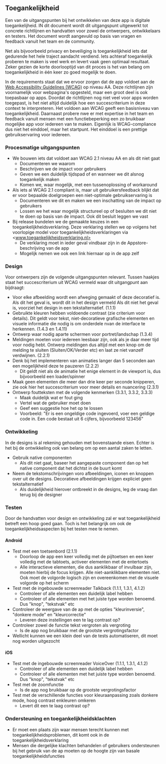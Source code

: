 ## Toegankelijkheid

Een van de uitgangspunten bij het ontwikkelen van deze app is digitale toegankelijheid. IN dit document wordt dit uitgangspunt uitgewerkt tot concrete richtlijnen en handvatten voor zowel de ontwerpers, ontwikkelaars en testers. Het document wordt aangevuld op basis van vragen en feedback vanuit het team en de community.

Net als bijvoorbeeld privacy en beveiliging is toegankelijkheid iets dat gedurende het hele traject aandacht verdiend. Iets achteraf toegankelijk proberen te maken is veel werk en levert vaak geen optimaal resultaat. Zeker gezien de korte doorlooptijd van dit proces is het van belang om toegankelijkheid in één keer zo goed mogelijk te doen.

In de requirements staat dat we ervoor zorgen dat de app voldoet aan de [Web Accessibility Guidelines (WCAG)](https://www.w3.org/TR/WCAG21/) op niveau AA. Deze richtlijnen zijn voornamelijk voor webpagina's opgesteld, maar een groot deel is ook toepasbaar op apps. Doordat de richtlijnen nog niet veel voor apps worden toegepast, is het niet altijd duidelijk hoe een succescriterium in deze context te interpreteren. Het voldoen aan WCAG geeft een basisniveau van toegankelijkheid. Daarnaast probere nwe er met expertise in het team en feedback vanuit mensen met een functiebeperking een zo bruikbaar mogelijke app voor iedereen van te maken. Eigenlijk is WCAG-compliance dus niet het einddoel, maar het startpunt. Het einddoel is een prettige gebruikservaring voor iedereen.

### Procesmatige uitgangspunten

* We bouwen iets dat voldoet aan WCAG 2.1 niveau AA en als dit niet gaat
  * Documenteren we waarom
  * Beschrijven we de impact voor gebruikers
  * Geven we een duidelijk tijdspad of en wanneer we dit alsnog toegankelijk maken
  * Komen we, waar mogelijk, met een tussenoplossing of workaround
* Als iets al WCAG 2.1 compliant is, maar uit gebruikersfeedback blijkt dat er voor bepaalde doelgroepen een niet-optimale gebruikservaring is
  * Documenteren we dit en maken we een inschatting van de impact op gebruikers
  * Lossen we het waar mogelijk structureel op of besluiten we dit niet te doen op basis van de impact. Ook dit besluit leggen we vast
* Bij release bundelen we de gemaakte keuzes in een toegankelijkheidsverklaring. Deze verklaring stellen we op volgens het voorlopige model voor toegankelijkheidsverklaringen via <www.toegankelijkheidsverklaring.nl>
  * De verklaring moet in ieder geval vindbaar zijn in de Appstore-beschrijving van de app
  * Mogelijk nemen we ook een link hiernaar op in de app zelf

### Design

Voor ontwerpers zijn de volgende uitgangspunten relevant. Tussen haakjes staat het succescriterium uit WCAG vermeld waar dit uitgangpunt aan bijdraagt:

* Voor elke afbeelding wordt een afweging gemaakt of deze decoratief is. Als dit het geval is, wordt dit in het design vermeld Als dit niet het geval is, voorziet het design in een tekstalternatief. (1.1.1)
* Gebruikte kleuren hebben voldoende contrast (zie criterium voor details). Dit geldt voor tekst, niet-decoratieve grafische elementen en visuele informatie die nodig is om onderdele nvan de interface te herkennen. (1.4.3 en 1.4.11)
* Ontwerp waar nodig aparte schermen voor portret/landschap (1.3.4)
* Meldingen moeten voor iedereen leesbaar zijn, ook als je daar meer tijd voor nodig hebt. Ontwerp meldingen dus altijd met een knop om de melding te sluiten (Sluiten/OK/Verder etc) en laat ze niet vanzelf verdwijnen. (2.2.1)
* Denk bij het implementeren van animaties langer dan 5 seconden aan een mogelijkheid deze te pauzeren (2.2.2)
  * Dit geldt niet als de animatie het enige element in de viewport is, dus bijvoorbeeld een loader/spinner
* Maak geen elementen die meer dan drie keer per seconde knipperen, zie ook hier het succescriterium voor meer details en nuancering (2.3.1)
* Ontwerp foutteksten met de volgende kenmerken (3.3.1, 3.3.2, 3.3.3)
  * Maak duidelijk wat er fout ging
  * Vertel wat de gebruiker moet doen
  * Geef een suggestie hoe het op te lossen
  * Voorbeeld: "Er is een ongeldige code ingevoerd, voer een geldige code in. Een code bestaat uit 6 cijfers, bijvoorbeeld 123456"

### Ontwikkeling

In de designs is al rekening gehouden met bovenstaande eisen. Echter is het bij de ontwikkeling ook van belang om op een aantal zaken te letten.

* Gebruik native componenten
  * Als dit niet gaat, baseer het aangepaste component dan op het native component dat het dichtst in de buurt komt
* Neem de tekstomschrijvingen voro afbeeldingen, iconen en knoppen over uit de designs. Decoratieve afbeeldingen krijgen expliciet geen tekstalternatief
  * Als duidelijkheid hierover ontbreekt in de designs, leg de vraag dan terug bij de designer

### Testen

Door de handvatten voor design en ontwikkeling zal er wat toegankelijkheid betreft een hoop goed gaan. Toch is het belangrijk om ook de toegankelijkheidsaspecten bij het testen mee te nemen.

#### Android

* Test met een toetsenbord (2.1.1)
  * Doorloop de app een keer volledig met de pijltoetsen en een keer volledig met de tabtoets, activeer elementen met de entertoets
  * Alle interactieve elementen, die dus aanklikbaar of invulbaar zijn, moeten hierbij de focus krijgen. Alle niet-aanklikbare elementen niet. Ook moet de volgorde logisch zijn en overeenkomen met de visuele volgorde op het scherm
* Test met de ingebouwde screenreader Talkback (1.1.1, 1.3.1, 4.1.2)
  * Controleer of alle elementen een duidelijk label hebben
  * Controleer of alle elementen met het juiste type worden benoemd. Dus "knop", "tekstvak" etc
* Controleer de weergave van de ap met de opties "kleurinversie", "donkere mode" en "kleurcorrectie"
  * Leveren deze instellingen een te lag contrast op?
* Controleer zowel de functie tekst vergroten als vergroting
  * Is de app nog bruikbaar met de grootste vergrotingsfactor
* Wellicht kunnen we een klein deel van de tests automatiseren, dit moet nog worden uitgezocht

#### iOS

* Test met de ingebouwde screenreader VoiceOver (1.1.1, 1.3.1, 4.1.2)
  * Controleer of alle elementen een duidelijk label hebben
  * Controleer of alle elementen met het juiste type worden benoemd. Dus "knop", "tekstvak" etc
* Test met de zoomfunctie
  * Is de app nog bruikbaar op de grootste vergrotingsfactor
* Test met de verschillende functies voor kleuraanpassing zoals donkere mode, hoog contrast enkleuren omkeren
  * Levert dit een te laag contrast op?


### Ondersteuning en toegankelijkheidsklachten

* Er moet een plaats zijn waar mensen terecht kunnen met toegankelijkheidsproblemen, dit komt ook in de toegankelijkheidsverklaring
* Mensen die dergelijke klachten behandelen of gebruikers ondersteunen bij het gebruik van de ap moeten op de hoogte zijn van basale toegankelijkheidsfuncties

